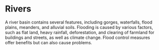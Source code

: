 # Rivers

A river basin contains several features, including gorges, waterfalls, flood plains, meanders, and alluvial soils. Flooding is caused by various factors, such as flat land, heavy rainfall, deforestation, and clearing of farmland for buildings and streets, as well as climate change. Flood control measures offer benefits but can also cause problems.

